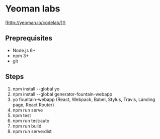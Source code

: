 # Yeoman labs

[http://yeoman.io/codelab/]()

## Preprequisites

- Node.js 6+
- npm 3+
- git

## Steps

1. npm install --global yo
2. npm install --global generator-fountain-webapp
3. yo fountain-webapp (React, Webpack, Babel, Stylus, Travis, Landing page, React Router)
4. npm run serve
5. npm test
6. npm run test:auto
7. npm run build
8. npm run serve:dist